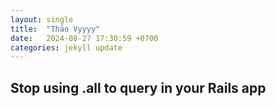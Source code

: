 ```yaml
---
layout: single
title:  "Thảo Vyyyy"
date:   2024-08-27 17:30:59 +0700
categories: jekyll update
---
```

## Stop using .all to query in your Rails app


